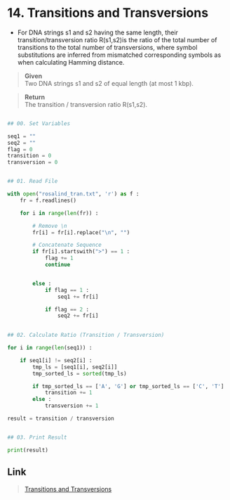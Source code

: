 # 14. Transitions and Transversions

* For DNA strings s1 and s2 having the same length, their transition/transversion ratio R(s1,s2)is the ratio of the total number of transitions to the total number of transversions, 
where symbol substitutions are inferred from mismatched corresponding symbols as when calculating Hamming distance.


> **Given**    
> Two DNA strings s1 and s2 of equal length (at most 1 kbp).

> **Return**    
> The transition / transversion ratio R(s1,s2).
 
```python

## 00. Set Variables

seq1 = ""
seq2 = ""
flag = 0
transition = 0
transversion = 0


## 01. Read File

with open("rosalind_tran.txt", 'r') as f :
	fr = f.readlines()

	for i in range(len(fr)) :

		# Remove \n
		fr[i] = fr[i].replace("\n", "")

		# Concatenate Sequence
		if fr[i].startswith(">") == 1 :
			flag += 1
			continue


		else :
			if flag == 1 :
				seq1 += fr[i]

			if flag == 2 :
				seq2 += fr[i]
        

## 02. Calculate Ratio (Transition / Transversion)

for i in range(len(seq1)) :

	if seq1[i] != seq2[i] :
		tmp_ls = [seq1[i], seq2[i]]
		tmp_sorted_ls = sorted(tmp_ls)

		if tmp_sorted_ls == ['A', 'G'] or tmp_sorted_ls == ['C', 'T'] :
			transition += 1
		else :
			transversion += 1

result = transition / transversion


## 03. Print Result

print(result)

```


## Link

> [Transitions and Transversions](http://rosalind.info/problems/tran/)
